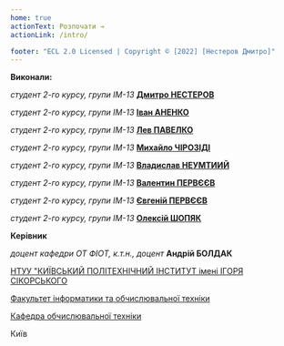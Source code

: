 ```yaml
---
home: true
actionText: Розпочати →
actionLink: /intro/

footer: "ECL 2.0 Licensed | Copyright © [2022] [Нестеров Дмитро]"
---
```


**Виконали:**

_студент 2-го курсу, групи ІМ-13_<span padding-right:5em></span> **[Дмитро НЕСТЕРОВ](https://t.me/D_im0N)**

_студент 2-го курсу, групи ІМ-13_<span padding-right:5em></span> **[Іван АНЕНКО](https://t.me/ivan_anenko)**

_студент 2-го курсу, групи ІМ-13_<span padding-right:5em></span> **[Лев ПАВЕЛКО](https://t.me/imLewel)**

_студент 2-го курсу, групи ІМ-13_<span padding-right:5em></span> **[Михайло ЧІРОЗІДІ](https://t.me/poor_boy)**

_студент 2-го курсу, групи ІМ-13_<span padding-right:5em></span> **[Владислав НЕУМТИИЙ](https://t.me/Snare295)**

_студент 2-го курсу, групи ІМ-13_<span padding-right:5em></span> **[Валентин ПЕРВЄЄВ](https://t.me/nolove_valik)**

_студент 2-го курсу, групи ІМ-13_<span padding-right:5em></span> **[Євгеній ПЕРВЄЄВ](https://t.me/Ch_Bronsonn)**

_студент 2-го курсу, групи ІМ-13_<span padding-right:5em></span> **[Олексій ШОПЯК](https://t.me/alex_shopiak)**


**Керівник**

_доцент кафедри ОТ ФІОТ, к.т.н., доцент_<span padding-right:5em></span> **Андрій БОЛДАК**

[НТУУ "КИЇВСЬКИЙ ПОЛІТЕХНІЧНИЙ ІНСТИТУТ імені ІГОРЯ СІКОРСЬКОГО](https://kpi.ua/)

[Факультет інформатики та обчислювальної техніки](https://fiot.kpi.ua/)

[Кафедра обчислювальної техніки](https://comsys.kpi.ua/)

Київ
